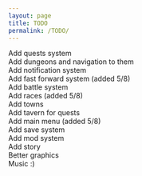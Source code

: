 ```yaml
---
layout: page
title: TODO
permalink: /TODO/
---
```


Add quests system
<br>Add dungeons and navigation to them
<br>Add notification system
<br>Add fast forward system (added 5/8) 
<br>Add battle system
<br>Add races (added 5/8)
<br>Add towns
<br>Add tavern for quests
<br>Add main menu (added 5/8)
<br>Add save system
<br>Add mod system
<br>Add story
<br>Better graphics
<br>Music :)
